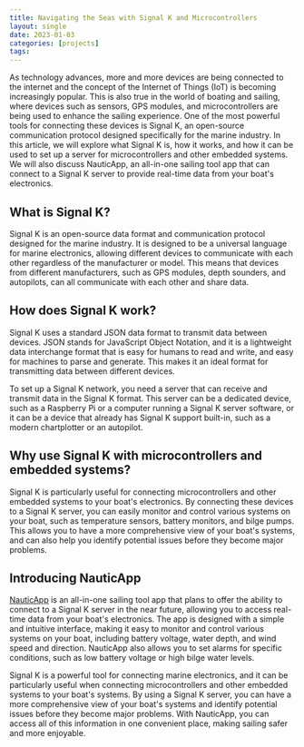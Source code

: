 ```yaml
---
title: Navigating the Seas with Signal K and Microcontrollers
layout: single
date: 2023-01-03
categories: [projects]
tags: 
---
```


As technology advances, more and more devices are being connected to the internet and the concept of the Internet of Things (IoT) is becoming increasingly popular. This is also true in the world of boating and sailing, where devices such as sensors, GPS modules, and microcontrollers are being used to enhance the sailing experience. One of the most powerful tools for connecting these devices is Signal K, an open-source communication protocol designed specifically for the marine industry. In this article, we will explore what Signal K is, how it works, and how it can be used to set up a server for microcontrollers and other embedded systems. We will also discuss NauticApp, an all-in-one sailing tool app that can connect to a Signal K server to provide real-time data from your boat's electronics.

## What is Signal K?
Signal K is an open-source data format and communication protocol designed for the marine industry. It is designed to be a universal language for marine electronics, allowing different devices to communicate with each other regardless of the manufacturer or model. This means that devices from different manufacturers, such as GPS modules, depth sounders, and autopilots, can all communicate with each other and share data.

## How does Signal K work?
Signal K uses a standard JSON data format to transmit data between devices. JSON stands for JavaScript Object Notation, and it is a lightweight data interchange format that is easy for humans to read and write, and easy for machines to parse and generate. This makes it an ideal format for transmitting data between different devices.

To set up a Signal K network, you need a server that can receive and transmit data in the Signal K format. This server can be a dedicated device, such as a Raspberry Pi or a computer running a Signal K server software, or it can be a device that already has Signal K support built-in, such as a modern chartplotter or an autopilot.

## Why use Signal K with microcontrollers and embedded systems?
Signal K is particularly useful for connecting microcontrollers and other embedded systems to your boat's electronics. By connecting these devices to a Signal K server, you can easily monitor and control various systems on your boat, such as temperature sensors, battery monitors, and bilge pumps. This allows you to have a more comprehensive view of your boat's systems, and can also help you identify potential issues before they become major problems.

## Introducing NauticApp
[NauticApp](https://play.google.com/store/apps/details?id=io.dcoldeira.nauticapp)  is an all-in-one sailing tool app that plans to offer the ability to connect to a Signal K server in the near future, allowing you to access real-time data from your boat's electronics. The app is designed with a simple and intuitive interface, making it easy to monitor and control various systems on your boat, including battery voltage, water depth, and wind speed and direction. NauticApp also allows you to set alarms for specific conditions, such as low battery voltage or high bilge water levels.

Signal K is a powerful tool for connecting marine electronics, and it can be particularly useful when connecting microcontrollers and other embedded systems to your boat's systems. By using a Signal K server, you can have a more comprehensive view of your boat's systems and identify potential issues before they become major problems. With NauticApp, you can access all of this information in one convenient place, making sailing safer and more enjoyable.

